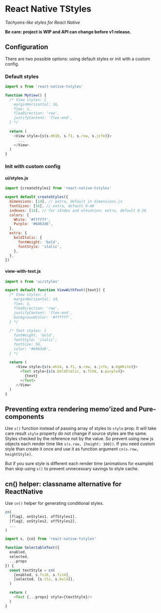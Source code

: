 # React Native TStyles

_Tachyons-like styles for React Native_

**Be care: project is WIP and API can change before v1 release.**

## Configuration

There are two possible options: using default styles or init with a custom
config.

### Default styles

```js
import s from 'react-native-tstyles'

function MyView() {
  /* View styles: {
    marginHorizontal: 16,
    flex: 1,
    flexDirection: 'row',
    justifyContent: 'flex-end',
  } */
  
  return (
    <View style={s(s.mh16, s.f1, s.row, s.jcfe)}>
      ...
    </View>
  )  
}
```

### Init with custom config

#### ui/styles.js

```js
import {createStyles} from 'react-native-tstyles'

export default createStyles({
  dimensions: [14], // extra, default in dimensions.js
  fontSizes: [56], // extra, default 0-48
  indexes: [14], // for zIndex and elevation; extra, default 0-10
  colors: {
    White: '#ffffff',
    Purple: '#6963d6',
  },
  extra: {
    boldItalic: {
      fontWeight: 'bold',
      fontStyle: 'italic', 
    },
  },
})
```

#### view-with-text.js

```js
import s from 'ui/styles'

export default function ViewWithText({text}) {
  /* View styles: {
    marginHorizontal: 14,
    flex: 1,
    flexDirection: 'row',
    justifyContent: 'flex-end',
    backgroundColor: '#ffffff',
  } */
  
  /* Text styles: {
    fontWeight: 'bold',
    fontStyle: 'italic',
    fontSize: 56,
    color: '#6963d6',
  } */
  
  return (
     <View style={s(s.mh14, s.f1, s.row, s.jcfe, s.bgWhite)}>
       <Text style={s(s.boldItalic, s.fs56, s.purple)}>
         {text}
       </Text>
     </View>
  )
}
```

## Preventing extra rendering memo'ized and Pure- components

Use `s()` function instead of passing array of styles to `style` prop. It will
take care result `style` property do not change if source styles are the same.
Styles checked by the reference not by the value. So prevent using new js
objects each render time like `s(s.row, {height: 160})`. If you need custom
style than create it once and use it as function argument
`cn(s.row, heightStyle)`.

But if you sure style is different each render time (animations for example)
than skip using `s()` to prevent unnecessary savings to style cache.

## cn() helper: classname alternative for ReactNative

Use `cn()` helper for generating conditional styles. 

```js
cn(
  [flag1, onStyles1, offStyles1],
  [flag2, onStyles2, offStyles2],
  ...
)
```

```js
import s, {cn} from 'react-native-tstyles'

function SelectableText({
  enabled,
  selected,
  ...props
}) {
  const textStyle = cn(
    [enabled, s.fs16, s.fs14],
    [selected, [s.ttu, s.bold]],
  )

  return (
    <Text {...props} style={textStyle}/>
  )
}
```
